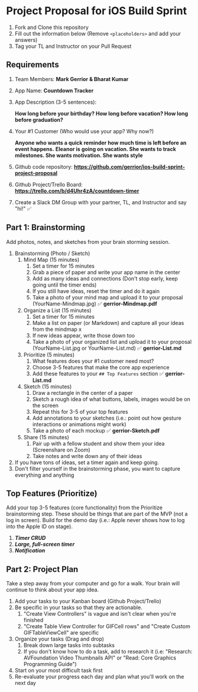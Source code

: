 # Project Proposal for iOS Build Sprint

1. Fork and Clone this repository
2. Fill out the information below (Remove `<placeholders>` and add your answers)
3. Tag your TL and Instructor on your Pull Request

## Requirements

1. Team Members: **Mark Gerrior & Bharat Kumar**
2. App Name: **Countdown Tracker**
3. App Description (3-5 sentences):

    **How long before your birthday? How long before vacation? How long before graduation?**
    
4. Your #1 Customer (Who would use your app? Why now?)
 
    **Anyone who wants a quick reminder how much time is left before an event happens.**
    **Eleanor is going on vacation. She wants to track milestones. She wants motivation. She wants style** 
    
5. Github code repository: **https://github.com/gerrior/ios-build-sprint-project-proposal**
6. Github Project/Trello Board: **https://trello.com/b/d4Uhr4zA/countdown-timer**
7. Create a Slack DM Group with your partner, TL, and Instructor and say "hi!" ✅

## Part 1: Brainstorming

Add photos, notes, and sketches from your brain storming session. 

1. Brainstorming (Photo / Sketch)
    1. Mind Map (15 minutes)
        1. Set a timer for 15 minutes
        2. Grab a piece of paper and write your app name in the center
        3. Add as many ideas and connections (Don't stop early, keep going until the timer ends)
        4. If you still have ideas, reset the timer and do it again
        5. Take a photo of your mind map and upload it to your proposal (YourName-Mindmap.jpg) ✅ **gerrior-Mindmap.pdf**
    2. Organize a List (15 minutes)
        1. Set a timer for 15 minutes
        2. Make a list on paper (or Markdown) and capture all your ideas from the mindmap   x
        3. If new ideas appear, write those down too
        4. Take a photo of your organized list and upload it to your proposal (YourName-List.jpg or YourName-List.md) ✅ **gerrior-List.md**
    3. Prioritize (5 minutes)
        1. What features does your #1 customer need most?
        2. Choose 3-5 features that make the core app experience
        3. Add these features to your `## Top Features` section ✅ **gerrior-List.md**
    4. Sketch (15 minutes)
        1. Draw a rectangle in the center of a paper
        2. Sketch a rough idea of what buttons, labels, images would be on the screen
        3. Repeat this for 3-5 of your top features
        4. Add annotations to your sketches (i.e.: point out how gesture interactions or animations might work)
        5. Take a photo of each mockup ✅ **gerrior-Sketch.pdf**
    5. Share (15 minutes)
        1. Pair up with a fellow student and show them your idea (Screenshare on Zoom)
        2. Take notes and write down any of their ideas
2. If you have tons of ideas, set a timer again and keep going.
3. Don't filter yourself in the brainstorming phase, you want to capture everything and anything

## Top Features (Prioritize)

Add your top 3-5 features (core functionality) from the Prioritize brainstorming step. These should be things that are part of the MVP (not a log in screen). Build for the demo day (i.e.: Apple never shows how to log into the Apple ID on stage).

1. ***Timer CRUD***
2. ***Large, full-screen timer***
3. ***Notification***

## Part 2: Project Plan

Take a step away from your computer and go for a walk. Your brain will continue to think about your app idea.

1. Add your tasks to your Kanban board (Github Project/Trello)
2. Be specific in your tasks so that they are actionable.
    1. "Create View Controllers" is vague and isn't clear when you're finished
    2. "Create Table View Controller for GIFCell rows" and "Create Custom GIFTableViewCell" are specific
3. Organize your tasks (Drag and drop)
    1. Break down large tasks into subtasks
    2. If you don't know how to do a task, add to research it (i.e: "Research: AVFoundation Video Thumbnails API" or "Read: Core Graphics Programming Guide")
4. Start on your most difficult task first
5. Re-evaluate your progress each day and plan what you'll work on the next day
